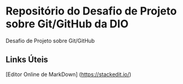 # Repositório do Desafio de Projeto sobre Git/GitHub da DIO
Desafio de Projeto sobre Git/GitHub

## Links Úteis
[Editor Online de MarkDown] (https://stackedit.io/)
